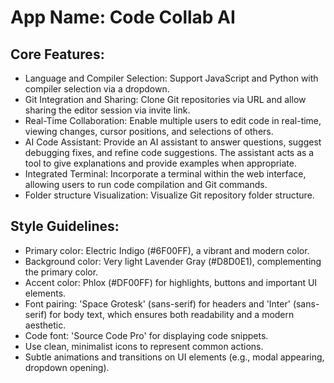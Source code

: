 # **App Name**: Code Collab AI

## Core Features:

- Language and Compiler Selection: Support JavaScript and Python with compiler selection via a dropdown.
- Git Integration and Sharing: Clone Git repositories via URL and allow sharing the editor session via invite link.
- Real-Time Collaboration: Enable multiple users to edit code in real-time, viewing changes, cursor positions, and selections of others.
- AI Code Assistant: Provide an AI assistant to answer questions, suggest debugging fixes, and refine code suggestions. The assistant acts as a tool to give explanations and provide examples when appropriate.
- Integrated Terminal: Incorporate a terminal within the web interface, allowing users to run code compilation and Git commands.
- Folder structure Visualization: Visualize Git repository folder structure.

## Style Guidelines:

- Primary color: Electric Indigo (#6F00FF), a vibrant and modern color.
- Background color: Very light Lavender Gray (#D8D0E1), complementing the primary color.
- Accent color: Phlox (#DF00FF) for highlights, buttons and important UI elements.
- Font pairing: 'Space Grotesk' (sans-serif) for headers and 'Inter' (sans-serif) for body text, which ensures both readability and a modern aesthetic.
- Code font: 'Source Code Pro' for displaying code snippets.
- Use clean, minimalist icons to represent common actions.
- Subtle animations and transitions on UI elements (e.g., modal appearing, dropdown opening).
